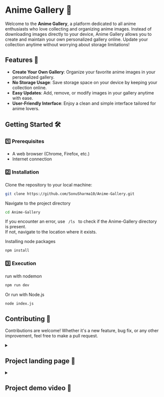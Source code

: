 # Anime Gallery 🎨 

Welcome to the **Anime Gallery**, a platform dedicated to all anime enthusiasts who love collecting and organizing anime images. Instead of downloading images directly to your device, Anime Gallery allows you to create and maintain your own personalized gallery online. Update your collection anytime without worrying about storage limitations!

## Features 🚀
- **Create Your Own Gallery**: Organize your favorite anime images in your personalized gallery.
- **No Storage Usage**: Save storage space on your device by keeping your collection online.
- **Easy Updates**: Add, remove, or modify images in your gallery anytime with ease.
- **User-Friendly Interface**: Enjoy a clean and simple interface tailored for anime lovers.

## Getting Started 🛠️

### 1️⃣ Prerequisites
- A web browser (Chrome, Firefox, etc.)
- Internet connection

### 2️⃣ Installation
Clone the repository to your local machine:

```bash
git clone https://github.com/SonuSharma10/Anime-Gallery.git
```
Navigate to the project directory
```bash
cd Anime-Gallery
```
If you encounter an error, use <code> /ls </code> to check if the Anime-Gallery directory is present. <br>
If not, navigate to the location where it exists.

Installing node packages
```bash 
npm install
```

### 3️⃣ Execution
run with nodemon
```bash
npm run dev
```
Or run with Node.js
```bash
node index.js
```

## Contributing 🤝
Contributions are welcome! Whether it's a new feature, bug fix, or any other improvement, feel free to make a pull request.

<details>
<summary> <h2> Project landing page 📸 </h2> </summary>
  
![the project landing page](https://github.com/user-attachments/assets/9d92eb78-5b1a-4b6f-83cf-61ac76114a0e)

</details>


<details>
<summary> <h2> Project demo video 🎥 </h2> </summary>

  https://github.com/user-attachments/assets/99847809-088a-4d77-945e-75693a23412c

</details>


